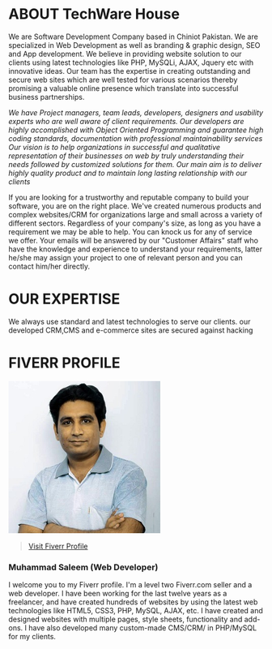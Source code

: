 # ABOUT TechWare House

We are Software Development Company based in Chiniot Pakistan. We are specialized in Web Development as well as branding & graphic design, SEO and App development. We believe in providing website solution to our clients using latest technologies like PHP, MySQLi, AJAX, Jquery etc with innovative ideas. Our team has the expertise in creating outstanding and secure web sites which are well tested for various scenarios thereby promising a valuable online presence which translate into successful business partnerships.

*We have Project managers, team leads, developers, designers and usability experts who are well aware of client requirements. Our developers are highly accomplished with Object Oriented Programming and guarantee high coding standards, documentation with professional maintainability services
Our vision is to help organizations in successful and qualitative representation of their businesses on web by truly understanding their needs followed by customized solutions for them. Our main aim is to deliver highly quality product and to maintain long lasting relationship with our clients*

If you are looking for a trustworthy and reputable company to build your software, you are on the right place. We've created numerous products and complex websites/CRM for organizations large and small across a variety of different sectors. Regardless of your company's size, as long as you have a requirement we may be able to help. You can knock us for any of service we offer. Your emails will be answered by our "Customer Affairs" staff who have the knowledge and experience to understand your requirements, latter he/she may assign your project to one of relevant person and you can contact him/her directly.

# OUR EXPERTISE
We always use standard and latest technologies to serve our clients. our developed CRM,CMS and e-commerce sites are secured against hacking

# FIVERR PROFILE

![CEO/Founder](https://raw.githubusercontent.com/TechWare-House/.github/main/profile/68747470733a2f2f7477683336302e636f6d2f696d616765732f6669766572722d70726f66696c652f70726f66696c652d706963747572652e6a7067.jpg)

> [Visit Fiverr Profile](https://www.fiverr.com/saleemwebs)

### Muhammad Saleem (Web Developer)

I welcome you to my Fiverr profile. I'm a level two Fiverr.com seller and a web developer. I have been working for the last twelve years as a freelancer, and have created hundreds of websites by using the latest web technologies like HTML5, CSS3, PHP, MySQL, AJAX, etc. I have created and designed websites with multiple pages, style sheets, functionality and add-ons. I have also developed many custom-made CMS/CRM/ in PHP/MySQL for my clients.
